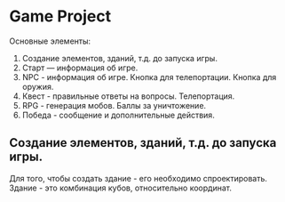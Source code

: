 # Game Project
Основные элементы:
1. Создание элементов, зданий, т.д. до запуска игры.
2. Старт &mdash; информация об игре.
3. NPC - информация об игре. Кнопка для телепортации. Кнопка для оружия.
4. Квест - правильные ответы на вопросы. Телепортация.
5. RPG - генерация мобов. Баллы за уничтожение.
6. Победа - сообщение и дополнительные действия.

## Создание элементов, зданий, т.д. до запуска игры.
Для того, чтобы создать здание - его необходимо спроектировать. Здание - это комбинация кубов, относительно координат.
